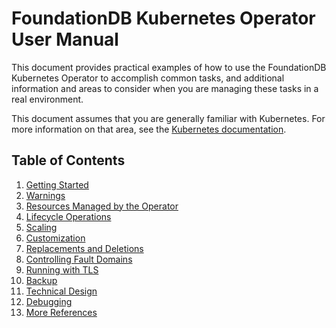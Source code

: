 # FoundationDB Kubernetes Operator User Manual

This document provides practical examples of how to use the FoundationDB Kubernetes Operator to accomplish common tasks, and additional information and areas to consider when you are managing these tasks in a real environment.

This document assumes that you are generally familiar with Kubernetes. For more information on that area, see the [Kubernetes documentation](https://kubernetes.io/docs/home/).

## Table of Contents

1. [Getting Started](getting_started.md)
1. [Warnings](warnings.md)
1. [Resources Managed by the Operator](resources.md)
1. [Lifecycle Operations](operations.md)
1. [Scaling](scaling.md)
1. [Customization](customization.md)
1. [Replacements and Deletions](replacements_and_deletions.md)
1. [Controlling Fault Domains](fault_domains.md)
1. [Running with TLS](tls.md)
1. [Backup](backup.md)
1. [Technical Design](technical_design.md)
1. [Debugging](debugging.md)
1. [More References](more.md)
